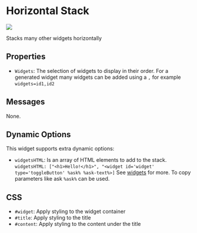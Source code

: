 # Horizontal Stack
![](https://raw.githubusercontent.com/haydendonald/NodeRed-Dashbored/main/img/widgets/horStack.png)

Stacks many other widgets horizontally

## Properties
* `Widgets`: The selection of widgets to display in their order. For a generated widget many widgets can be added using a `,` for example `widgets=id1,id2`

## Messages
None.

## Dynamic Options
This widget supports extra dynamic options:
* `widgetsHTML`: Is an array of HTML elements to add to the stack.
`widgetsHTML: ["<h1>Hello!</h1>", "<widget id='widget' type='toggleButton' %ask% %ask-text%>]` See [widgets](../widget.md#input) for more. To copy parameters like ask `%ask%` can be used.

## CSS
* `#widget`: Apply styling to the widget container
* `#title`: Apply styling to the title
* `#content`: Apply styling to the content under the title